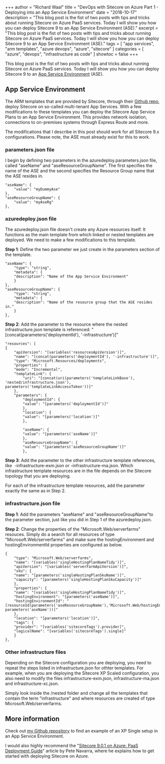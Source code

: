 +++
author = "Richard Waal"
title = "DevOps with Sitecore on Azure Part 1 - Deploying into an App Service Environment"
date = "2018-10-17"
description = "This blog post is the fist of two posts with tips and tricks about running Sitecore on Azure PaaS services. Today I will show you how you can deploy Sitecore 9 to an App Service Environment (ASE)."
excerpt = "This blog post is the fist of two posts with tips and tricks about running Sitecore on Azure PaaS services. Today I will show you how you can deploy Sitecore 9 to an App Service Environment (ASE)."
tags = [
    "app services",
    "arm templates",
    "azure devops",
    "azure",
    "sitecore"
]
categories = [
    "azure",
    "devops",
    "infrastructure as code"
]
showtoc = false 
+++

This blog post is the fist of two posts with tips and tricks about running Sitecore on Azure PaaS services. Today I will show you how you can deploy Sitecore 9 to an [App Service Environment](https://docs.microsoft.com/en-us/azure/app-service/environment/intro) (ASE).

## App Service Environment

The ARM templates that are provided by Sitecore, through their [Github repo](https://github.com/Sitecore/Sitecore-Azure-Quickstart-Templates/), deploy Sitecore on so-called multi-tenant App Services. With a few modifications to these templates you can deploy the Sitecore App Service Plans to an App Service Environment. This provides network isolation, connections to on-premises systems through Express Route and more.

The modifications that I describe in this post should work for all Sitecore 9.x configurations. Please note, the ASE must already exist for this to work.

### parameters.json file

I begin by defining two parameters in the azuredeploy.parameters.json file, called "aseName" and "aseResourceGroupName". The first specifies the name of the ASE and the second specifies the Resource Group name that the ASE resides in.

```
"aseName": {
    "value": "myDummyAse"
},
"aseResourceGroupName": {
    "value": "myAseRg"
},
```

### azuredeploy.json file

The azuredeploy.json file doesn't create any Azure resources itself. It functions as the main template from which linked or nested templates are deployed. We need to make a few modifications to this template.

__Step 1__: Define the two parameter we just create in the parameters section of the template.

```
"aseName": {
    "type": "string",
    "metadata": {
    "description": "Name of the App Service Environment"
    }
},
"aseResourceGroupName": {
    "type": "string",
    "metadata": {
    "description": "Name of the resource group that the ASE resides in."
    }
},
```

__Step 2__: Add the parameter to the resource where the nested infrastructure.json template is referenced: "[concat(parameters('deploymentId'), '-infrastructure')]"

```
"resources": [
{
    "apiVersion": "[variables('resourcesApiVersion')]",
    "name": "[concat(parameters('deploymentId'), '-infrastructure')]",
    "type": "Microsoft.Resources/deployments",
    "properties": {
    "mode": "Incremental",
    "templateLink": {
        "uri": "[concat(uri(parameters('templateLinkBase'), 'nested/infrastructure.json'), parameters('templateLinkAccessToken'))]"
    },
    "parameters": {
        "deploymentId": {
        "value": "[parameters('deploymentId')]"
        },
        "location": {
        "value": "[parameters('location')]"
        },

        "aseName": {
        "value": "[parameters('aseName')]"
        },
        "aseResourceGroupName": {
        "value": "[parameters('aseResourceGroupName')]"
        },
```

__Step 3__: Add the parameter to the other infrastructure template references, like  -infrastructure-exm.json or -infrastructure-ma.json. Which infrastructure template resources are in the file depends on the Sitecore topology that you are deploying.

For each of the infrastructure template resources, add the parameter exactly the same as in Step 2.

### infrastructure.json file

__Step 1__: Add the parameters "aseName" and "aseResourceGroupName"to the parameter section, just like you did in Step 1 of the azuredeploy.json.

__Step 2__: Change the properties of the "Microsoft.Web/serverfarms" resouces. Simply do a search for all resources of type "Microsoft.Web/serverfarms" and make sure the hostingEnvironment and hostingEnvironmentId properties are configured as below.

```
{
    "type": "Microsoft.Web/serverfarms",
    "name": "[variables('singleHostingPlanNameTidy')]",
    "apiVersion": "[variables('serverFarmApiVersion')]",
    "sku": {
    "name": "[parameters('singleHostingPlanSkuName')]",
    "capacity": "[parameters('singleHostingPlanSkuCapacity')]"
    },
    "properties": {
    "name": "[variables('singleHostingPlanNameTidy')]",
    "hostingEnvironment": "[parameters('aseName')]",
    "hostingEnvironmentId": "[resourceId(parameters('aseResourceGroupName'),'Microsoft.Web/hostingEnvironments', parameters('aseName'))]"        
    },
    "location": "[parameters('location')]",
    "tags": {
    "provider": "[variables('sitecoreTags').provider]",
    "logicalName": "[variables('sitecoreTags').single]"
    }
},
```

### Other infrastructure files

Depending on the Sitecore configuration you are deploying, you need to repeat the steps listed in infrastructure.json for othter templates. For example, when you are deploying the Sitecore XP Scaled configuration, you also need to modify the files infrastructure-exm.json, infrastructure-ma.json and infrastructure-xc.json.

Simply look inside the /nested folder and change all the templates that contain the term "infrastructure" and where resources are created of type Microsoft.Web/serverfarms.

## More information

Check out [my Github repository](https://github.com/rwaal/SitecoreDevOpsOnAzure) to find an example of an XP Single setup in an App Service Environment.

I would also highly recommend the "[Sitecore 9.0.1 on Azure: PaaS Deployment Guide](https://sitecorehacker.com/2018/01/18/sitecore-9-0-1-on-azure-paas-deployment-guide/)" article by Pete Navarra, where he explains how to get started with deploying Sitecore on Azure.